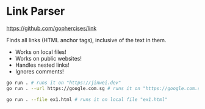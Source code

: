 # Link Parser

https://github.com/gophercises/link

Finds all links (HTML anchor tags), inclusive of the text in them.

- Works on local files!
- Works on public websites!
- Handles nested links!
- Ignores comments!

```sh
go run . # runs it on "https://jinwei.dev"
go run . --url https://google.com.sg # runs it on "https://google.com.sg"

go run . --file ex1.html # runs it on local file "ex1.html"
```

